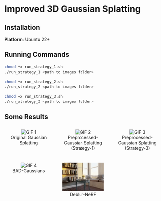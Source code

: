 #  Improved 3D Gaussian Splatting


## Installation

**Platform**: Ubuntu 22+


## Running Commands
```bash
chmod +x run_strategy_1.sh
./run_strategy_1 <path to images folder>
```


```bash
chmod +x run_strategy_2.sh
./run_strategy_2 <path to images folder>
```


```bash
chmod +x run_strategy_3.sh
./run_strategy_3 <path to images folder>
```


## Some Results

<div style="display: grid; grid-template-columns: repeat(3, 1fr); gap: 20px; text-align: center;">
  <figure style="margin: 10px;">
    <img src="some_results/original_gs.gif" alt="GIF 1" style="width: 200px; height: auto;">
    <figcaption>Original Gaussian Splatting</figcaption>
  </figure>
  <figure style="margin: 10px;">
    <img src="some_results/strategy-1.gif" alt="GIF 2" style="width: 200px; height: auto;">
    <figcaption>Preprocessed-Gaussian Splatting (Strategy-1)</figcaption>
  </figure>
  <figure style="margin: 10px;">
    <img src="some_results/strategy-3.gif" alt="GIF 3" style="width: 200px; height: auto;">
    <figcaption>Preprocessed-Gaussian Splatting (Strategy-3)</figcaption>
  </figure>
  <figure style="margin: 10px;">
    <img src="some_results/bad_gaussian.gif" alt="GIF 4" style="width: 200px; height: auto;">
    <figcaption>BAD-Gaussians</figcaption>
  </figure>
  <figure style="margin: 10px;">
    <img src="some_results/deblur-nerf.gif" alt="GIF 5" style="width: 200px; height: auto;">
    <figcaption>Deblur-NeRF</figcaption>
  </figure>
</div>




